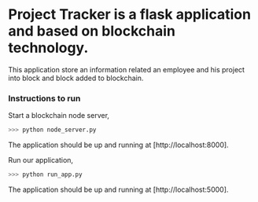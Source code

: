 # Project Tracker is a flask application and based on blockchain technology.

This application store an information related an employee and his project into block and block added to blockchain.


### Instructions to run

Start a blockchain node server,
```sh
>>> python node_server.py
```
The application should be up and running at [http://localhost:8000].


Run our application,

```sh
>>> python run_app.py
```
The application should be up and running at [http://localhost:5000].

